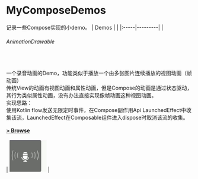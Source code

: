 # MyComposeDemos
记录一些Compose实现的小demo。
| Demos | |
|:-----|---------|
| <h6>AnimationDrawable</h6><br><br>一个录音动画的Demo，功能类似于播放一个由多张图片连续播放的视图动画（帧动画） <br>传统View的动画有视图动画和属性动画，但是Compose的动画是通过状态驱动，其行为类似属性动画，没有办法直接实现像帧动画这种视图动画。<br>实现思路：<br> 使用Kotlin flow发送无限定时事件，在Compose副作用Api LaunchedEffect中收集该流，LaunchedEffect在Composable组件进入dispose时取消该流的收集。<br><br>**[> Browse](01_AnimationDrawable/)**<br><br> | <img src="screenshots/voice_anim.gif" width="100" alt="voice demo"> |
